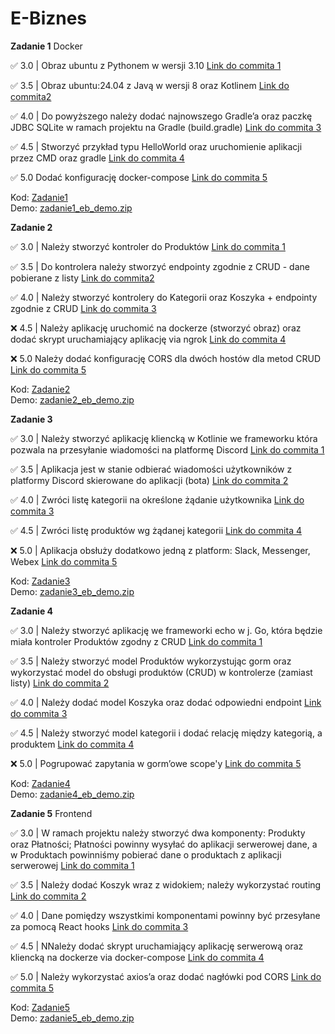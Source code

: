 # E-Biznes

**Zadanie 1** Docker

:white_check_mark: 3.0 | Obraz ubuntu z Pythonem w wersji 3.10 [Link do commita 1](https://github.com/kreciszj/e-biznes/commit/6f28b05109c240d68d841c38e0db4ea354f14379)

:white_check_mark: 3.5 | Obraz ubuntu:24.04 z Javą w wersji 8 oraz Kotlinem [Link do commita2 ](https://github.com/kreciszj/e-biznes/commit/6f28b05109c240d68d841c38e0db4ea354f14379)

:white_check_mark: 4.0 | Do powyższego należy dodać najnowszego Gradle’a oraz paczkę JDBC SQLite w ramach projektu na Gradle (build.gradle) [Link do commita 3](https://github.com/kreciszj/e-biznes/commit/6f28b05109c240d68d841c38e0db4ea354f14379)

:white_check_mark: 4.5 | Stworzyć przykład typu HelloWorld oraz uruchomienie aplikacji przez CMD oraz gradle [Link do commita 4](https://github.com/kreciszj/e-biznes/commit/6f28b05109c240d68d841c38e0db4ea354f14379)

:white_check_mark: 5.0 Dodać konfigurację docker-compose [Link do commita 5](https://github.com/kreciszj/e-biznes/commit/6f28b05109c240d68d841c38e0db4ea354f14379)

Kod: [Zadanie1](./zadanie1/) <br>
Demo: [zadanie1_eb_demo.zip](./demos/zadanie1_eb_demo.zip)

**Zadanie 2**

:white_check_mark: 3.0 | Należy stworzyć kontroler do Produktów [Link do commita 1](https://github.com/kreciszj/e-biznes/commit/b9666627df8fb85c1ec1cc029a17b26401bdba51)

:white_check_mark: 3.5 | Do kontrolera należy stworzyć endpointy zgodnie z CRUD - dane pobierane z listy [Link do commita2 ](https://github.com/kreciszj/e-biznes/commit/92e7b874d69bfc25d7c9584c46f303acad1477a8)

:white_check_mark: 4.0 | Należy stworzyć kontrolery do Kategorii oraz Koszyka + endpointy zgodnie z CRUD [Link do commita 3](https://github.com/kreciszj/e-biznes/commit/a3e87f6ba4765a8f2662831c71cce3bb97b9e142)

:x: 4.5 | Należy aplikację uruchomić na dockerze (stworzyć obraz) oraz dodać skrypt uruchamiający aplikację via ngrok [Link do commita 4](https://github.com/kreciszj/e-biznes/commit/)

:x: 5.0 Należy dodać konfigurację CORS dla dwóch hostów dla metod CRUD [Link do commita 5](https://github.com/kreciszj/e-biznes/commit/)

Kod: [Zadanie2](./zadanie2/) <br>
Demo: [zadanie2_eb_demo.zip](./demos/zadanie2_eb_demo.zip)


**Zadanie 3** 

:white_check_mark: 3.0 | Należy stworzyć aplikację kliencką w Kotlinie we frameworku która pozwala na przesyłanie wiadomości na platformę Discord [Link do commita 1](https://github.com/kreciszj/e-biznes/commit/44589ed7082d403b919dbf00e28707bd95c2d8bc)

:white_check_mark: 3.5 | Aplikacja jest w stanie odbierać wiadomości użytkowników z platformy Discord skierowane do aplikacji (bota) [Link do commita 2](https://github.com/kreciszj/e-biznes/commit/e3fa6453d20f65548f37be58394d20f16962d52d)

:white_check_mark: 4.0 | Zwróci listę kategorii na określone żądanie użytkownika [Link do commita 3](https://github.com/kreciszj/e-biznes/commit/cf3a26b1cf12bed8cf523461aa519ea35b96a8c2)

:white_check_mark: 4.5 | Zwróci listę produktów wg żądanej kategorii [Link do commita 4](https://github.com/kreciszj/e-biznes/commit/5462b4c5aa50a3c7c74b8da01407a6e2af3ef061)

:x: 5.0 | Aplikacja obsłuży dodatkowo jedną z platform: Slack, Messenger, Webex [Link do commita 5]()

Kod: [Zadanie3](./zadanie3/) <br>
Demo: [zadanie3_eb_demo.zip](./demos/zadanie3_eb_demo.zip)

**Zadanie 4** 

:white_check_mark: 3.0 | Należy stworzyć aplikację we frameworki echo w j. Go, która będzie miała kontroler Produktów zgodny z CRUD [Link do commita 1](https://github.com/kreciszj/e-biznes/commit/1b57dadf3aed8c9705f7d7b62947af263b8db016)

:white_check_mark: 3.5 | Należy stworzyć model Produktów wykorzystując gorm oraz wykorzystać model do obsługi produktów (CRUD) w kontrolerze (zamiast listy) [Link do commita 2](https://github.com/kreciszj/e-biznes/commit/26b8b285e3610e184ca5a9cb141d2d4ba38fbc19)

:white_check_mark: 4.0 | Należy dodać model Koszyka oraz dodać odpowiedni endpoint [Link do commita 3](https://github.com/kreciszj/e-biznes/commit/9ef863bf0a29205492239c64cafc92c2dbc3ff78)

:white_check_mark: 4.5 | Należy stworzyć model kategorii i dodać relację między kategorią, a produktem [Link do commita 4](https://github.com/kreciszj/e-biznes/commit/67f57be554885eb134d812180eec6c87f6735cad)

:x: 5.0 | Pogrupować zapytania w gorm’owe scope'y [Link do commita 5]()

Kod: [Zadanie4](./zadanie4/) <br>
Demo: [zadanie4_eb_demo.zip](./demos/zadanie4_eb_demo.zip)

**Zadanie 5** Frontend

:white_check_mark: 3.0 | W ramach projektu należy stworzyć dwa komponenty: Produkty oraz Płatności; Płatności powinny wysyłać do aplikacji serwerowej dane, a w Produktach powinniśmy pobierać dane o produktach z aplikacji serwerowej [Link do commita 1](https://github.com/kreciszj/e-biznes/commit/5fb66928854237596374af0c1f93dc2a3b18daa8)

:white_check_mark: 3.5 | Należy dodać Koszyk wraz z widokiem; należy wykorzystać routing [Link do commita 2](https://github.com/kreciszj/e-biznes/commit/ce24711845eac1ac97bc160e756fde847cb88ca2)

:white_check_mark: 4.0 | Dane pomiędzy wszystkimi komponentami powinny być przesyłane za pomocą React hooks [Link do commita 3](https://github.com/kreciszj/e-biznes/commit/0b4934feee67f16030ed172a5644d31cbfd96095)

:white_check_mark: 4.5 | NNależy dodać skrypt uruchamiający aplikację serwerową oraz kliencką na dockerze via docker-compose [Link do commita 4](https://github.com/kreciszj/e-biznes/commit/e5c9428f262ad0909d824f92eaecff74807356da)

:white_check_mark: 5.0 | Należy wykorzystać axios’a oraz dodać nagłówki pod CORS [Link do commita 5](https://github.com/kreciszj/e-biznes/commit/d7dbfc5ac27b78618b9cb4bcf4a60d2b3d32168e)

Kod: [Zadanie5](./zadanie5/) <br>
Demo: [zadanie5_eb_demo.zip](./demos/zadanie5_eb_demo.zip)